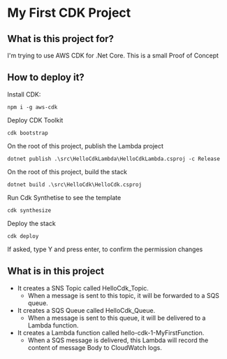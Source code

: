 # My First CDK Project

## What is this project for?

I'm trying to use AWS CDK for .Net Core.
This is a small Proof of Concept

## How to deploy it?

Install CDK:

`npm i -g aws-cdk`

Deploy CDK Toolkit

`cdk bootstrap`

On the root of this project, publish the Lambda project

`dotnet publish .\src\HelloCdkLambda\HelloCdkLambda.csproj -c Release`

On the root of this project, build the stack

`dotnet build .\src\HelloCdk\HelloCdk.csproj`

Run Cdk Synthetise to see the template

`cdk synthesize`

Deploy the stack

`cdk deploy`

If asked, type Y and press enter, to confirm the permission changes

## What is in this project

* It creates a SNS Topic called HelloCdk_Topic.
  * When a message is sent to this topic, it will be forwarded to a SQS queue.
* It creates a SQS Queue called HelloCdk_Queue.
  * When a message is sent to this queue, it will be delivered to a Lambda function.
* It creates a Lambda function called hello-cdk-1-MyFirstFunction.
  * When a SQS message is delivered, this Lambda will record the content of message Body to CloudWatch logs.

